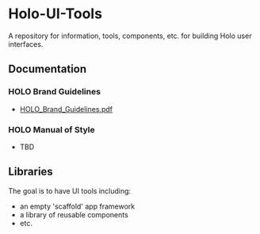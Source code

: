 # Holo-UI-Tools
A repository for information, tools, components, etc. for building Holo user interfaces.

## Documentation

### HOLO Brand Guidelines

* [HOLO_Brand_Guidelines.pdf](documents/HOLO_Brand_Guidelines.pdf)

### HOLO Manual of Style
* TBD


## Libraries

The goal is to have UI tools including:

* an empty 'scaffold' app framework
* a library of reusable components
* etc.




